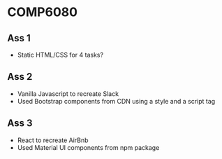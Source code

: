 # COMP6080

## Ass 1

- Static HTML/CSS for 4 tasks?

## Ass 2

- Vanilla Javascript to recreate Slack
- Used Bootstrap components from CDN using a style and a script tag

## Ass 3

- React to recreate AirBnb
- Used Material UI components from npm package
